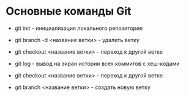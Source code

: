 # Основные команды Git

* git init - инициализация локального репозитория

* git branch -d <название ветки> - удалить ветку

* git checkout <название ветки> - переход к другой ветке

* git log - вывод на экран истории всех коммитов с хеш-кодами

* git checkout <название ветки> - переход к другой ветке

* git branch <название ветки> - создать новую ветку
